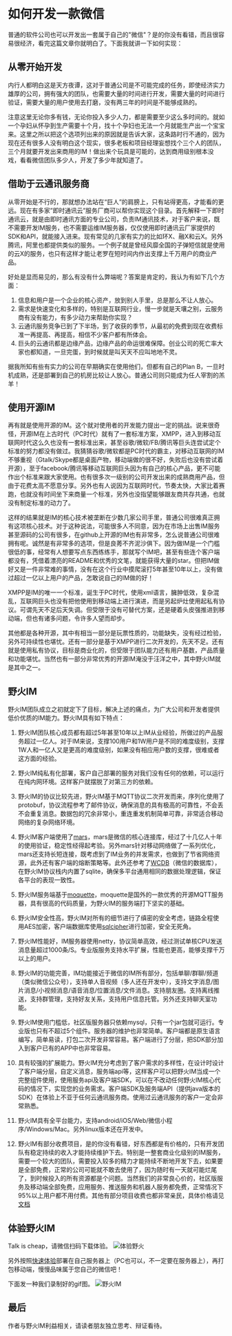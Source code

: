# 如何开发一款微信
普通的软件公司也可以开发出一套属于自己的"微信"？是的你没有看错，而且很容易很经济，看完这篇文章你就明白了。下面我就讲一下如何实现：

## 从零开始开发
内行人都明白这是天方夜谭，这对于普通公司是不可能完成的任务，即使经济实力雄厚的公司，拥有强大的团队，也需要大量的时间进行开发，需要大量的时间进行验证，需要大量的用户使用去打磨，没有两三年的时间是不能够成熟的。

注意这里无论你多有钱，无论你投入多少人力，都是需要至少这么多时间的。就如一个孕妇从怀孕到生产需要十个月，找十个孕妇也无法一个月就能生产出一个宝宝来。这里之所以把这个选项列出来的原因就是告诉大家，这条路时行不通的，因为现在还有很多人没有明白这个现实，很多老板和项目经理妄想找个三个人的团队，三个月就要开发出来商用的IM！做出来个玩具是可能的，达到商用级别根本没戏，看看微信团队多少人，开发了多少年就知道了。

## 借助于云通讯服务商
从零开始是不行的，那就想办法站在“巨人”的肩膀上，只有站得更高，才能看的更远。现在有多家”即时通讯云”服务厂商可以帮你实现这个目录。首先解释一下即时通讯云，就是由即时通讯方面的专业公司，负责IM通讯技术，对于客户来说，既不需要开发IM服务，也不需要运维IM服务器，仅仅使用即时通讯云厂家提供的SDK和API，就能接入进来。现有常见的几家有实力的比如环X、融X和云X。另外腾讯，阿里也都提供类似的服务。一个例子就是曾经风靡全国的子弹短信就是使用的云X的服务，也只有这样才能让老罗在短时间内作出支撑上千万用户的商业产品。

好处是显而易见的，那么有没有什么弊端呢？答案是肯定的，我认为有如下几个方面：
1. 信息和用户是一个企业的核心资产，放到别人手里，总是那么不让人放心。
2. 需求是快速变化和多样的，特别是互联网行业，慢一步就是天壤之别，云服务商有没有能力，有多少动力来帮助你实现？
3. 云通讯服务竞争已到了下半场，到了收获的季节，从最初的免费到现在收费标准一再提高、再提高，相信不少客户都有所体会。
4. 巨头的云通讯都是边缘产品，边缘产品的命运很难保障。创业公司的死亡率大家也都知道，一旦完蛋，到时候就是叫天天不应叫地地不灵。

据我所知有些有实力的公司在早期确实在使用他们，但都有自己的Plan B，一旦时机成熟，还是部署到自己的机房比较让人放心。普通公司则只能成为任人宰割的羔羊！

## 使用开源IM
再有就是使用开源的IM。这个就对使用者的开发能力提出一定的挑战。说来很奇怪，开源IM在上古时代（PC时代）就有了一套标准方案，XMPP，进入到移动互联网时代这么久也没有一套标准出来，甚至谷歌/微软/FB/腾讯等巨头连尝试定个标准的努力都没有做过。我猜猜谷歌/微软都是PC时代的霸主，对移动互联网的IM不够重视（Gtalk/Skype都是桌面产物，移动端做的很不好，失败后也没有尝试着开源），至于facebook/腾讯等移动互联网巨头因为有自己的核心产品，更不可能作出个标准来跟大家使用。也有很多次一级别的公司开发出来的成熟商用产品，但由于花费太高不愿意分享。另外也有人说因为互联网时代，节奏太快，大家比着赛跑，也就没有时间坐下来商量一个标准，另外也没指望能够跟友商共存共通，也就没有制定标准的动力了。

这样的结果就是IM的核心技术被垄断在少数几家公司手里，普通公司很难真正拥有这项核心技术。对于这种说法，可能很多人不同意，因为在市场上出售IM服务甚至源码的公司有很多，在github上开源的IM也有非常多，怎么说普通公司很难拥有呢。诚然是有非常多的选项，但是良莠不齐泥沙俱下。因为做IM是一个门槛很低的事，经常有人想要写点东西练练手，那就写个IM吧，甚至有些连个客户端都没有，凭借着漂亮的README和优秀的文笔，就能获得大量的star。但把IM做好又是一件非常难的事情，没有在这个行业中摸爬滚打5年甚至10年以上，没有做过超过一亿以上用户的产品，怎敢说自己的IM做的好！                          

XMPP是IM的唯一一个标准，诞生于PC时代，使用xml语言，臃肿低效，复杂混乱，互联网巨头也没有把他使用到移动端上进行演进，而是另起炉灶使用起私有协议。可谓先天不足后天失调。但受限于没有可替代方案，还是硬着头皮强推进到移动端，但也有诸多问题，令许多人望而却步。

其他都是各种开源，其中有相当一部分是玩票性质的，功能缺失，没有经过检验，另外可持续性也堪忧。还有一部分是基于XMPP进行二次开发的，先天不足。还有就是使用私有协议，目标是商业化的，但受限于团队能力还有用户基数，产品质量和功能堪忧。当然也有一部分非常优秀的开源IM淹没于汪洋之中，其中野火IM就是其中之一。

## 野火IM
野火IM团队成立之初就定下了目标，解决上述的痛点，为广大公司和开发者提供低价优质的IM能力。野火IM具有如下特点：

1. 野火IM团队核心成员都有超过5年甚至10年以上IM从业经验，所做过的产品服务超过一亿人。对于IM来说，支撑100用户和1W用户是不同的难度级别，支撑1W人和一亿人又是更高的难度级别，如果没有相应用户数的支撑，很难或者这方面的经验。

2. 野火IM纯私有化部署，客户自己部署的服务对我们没有任何的依赖，可以运行在纯内网环境。这样客户就摆脱了对第三方的依赖。

3. 野火IM的协议比较先进，野火IM基于MQTT协议二次开发而来，序列化使用了protobuf，协议流程参考了邮件协议，确保消息的具有极高的可靠性，不会丢不会重复消息。数据包的冗余非常小，重连重发机制简单可靠，非常适合移动网络的复杂网络环境。

4. 野火IM客户端使用了[mars](https://github.com/Tencent/mars)，mars是微信的核心连接库，经过了十几亿人十年的使用验证，稳定性经得起考验。另外mars针对移动网络做了一系列优化，mars还支持长短连接，既考虑到了IM业务的并发需求，也做到了节省网络资源，此外还有客户端的熔断策略等。此外还参考了[WCDB](https://github.com/Tencent/wcdb)（微信的数据库），在野火IM协议栈内内置了sqlite，确保多平台通用相同的数据处理逻辑，保证各平台的表现一致性。

5. 野火IM服务端基于[moquette](https://github.com/moquette-io/moquette)，moquette是国外的一款优秀的开源MQTT服务器，具有很高的代码质量，为野火IM的服务端打下坚实的基础。

6. 野火IM安全性高，野火IM对所有的细节进行了缜密的安全考虑，链路全程使用AES加密，客户端数据库使用[sqlcipher](https://github.com/sqlcipher/sqlcipher)进行加密，安全无死角。

7. 野火IM性能好，IM服务器使用netty，协议简单高效，经过测试单核CPU发送消息量超过1000条/S。专业版服务支持水平扩展，性能也更高，能够支撑千万以上的用户。

8. 野火IM的功能完善，IM功能接近于微信的IM所有部分，包括单聊/群聊/频道（类似微信公众号），支持单人音视频（多人还在开发中），支持文字消息/图片消息/小视频消息/语音消息/位置消息/文件消息。支持朋友圈。支持离线推送，支持群管理，支持好友关系，支持用户信息托管。另外还支持聊天室功能。

9. 野火IM使用门槛低，社区版服务器只依赖mysql，只有一个jar包就可运行。专业版也只有不超过5个组件。服务器的维护也非常简单。客户端都是原生语言编写，简单易读，打包二次开发非常容易。客户端进行了分层，把SDK部分加入到客户已有的APP中也非常容易。

10. 具有较强的扩展能力。野火IM充分考虑到了客户需求的多样性，在设计时设计了客户端分层，自定义消息，服务端api等，这样客户可以把野火IM当成一个完整组件使用，使用服务api及客户端SDK，可以在不改动任何野火IM核心代码的情况下，实现您的业务需求。客户端SDK及服务端API（提供java版本的SDK）在体验上不亚于任何云通讯服务商。使用过云通讯服务的客户一定会非常熟悉。

11. 野火IM具有全平台能力，支持android/iOS/Web/微信小程序/Windows/Mac。另外linux版本还在开发中。

12. 野火IM有部分收费项目，是的你没有看错，好东西都是有价格的，只有开发团队有稳定持续的收入才能持续维护下去。特别是一整套商业化级别的IM服务，需要一个较大的团队，需要投入较多的精力才能持续不断地开发下去，如果要是全部免费，正常的公司可能就不敢去使用了，因为随时有一天就可能烂尾了，到时候投入的所有资源都是个问题。当然我们的非常良心价的，社区版服务及移动端全部免费，应用服务、推送服务和机器人服务都免费，正常情况下95%以上用户都不用付费。其他有部分项目收费也都非常亲民，具体价格请见[文档](http://docs.wildfirechat.cn)

## 体验野火IM
Talk is cheap，请微信扫码下载体验。
![体验野火](https://user-gold-cdn.xitu.io/2019/10/15/16dcd74574b7e911?w=260&h=260&f=png&s=5235)

另外按照[快速体验](http://docs.wildfirechat.cn/quick_start/)部署在自己服务器上（PC也可以，不一定要在服务器上），再打包移动端，慢慢品味属于您自己的微信吧！

下面发一种我们录制好的gif图。
![野火IM](https://user-gold-cdn.xitu.io/2019/10/15/16dcd745755bcceb?w=576&h=736&f=gif&s=3502620)

## 最后
作者与野火IM利益相关，请读者朋友独立思考、辩证看待。
